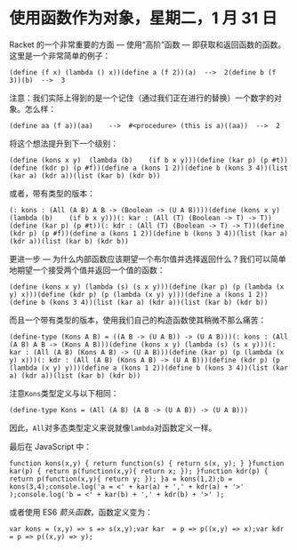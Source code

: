 # 使用函数作为对象，星期二，1 月 31 日

Racket 的一个非常重要的方面 — 使用“高阶”函数 — 即获取和返回函数的函数。这里是一个非常简单的例子：

```
(define (f x) (lambda () x))(define a (f 2))(a)  -->  2(define b (f 3))(b)  -->  3
```

注意：我们实际上得到的是一个记住（通过我们正在进行的替换）一个数字的对象。怎么样：

```
(define aa (f a))(aa)    -->  #<procedure> (this is a)((aa))  -->  2
```

将这个想法提升到下一个级别：

```
(define (kons x y)  (lambda (b)    (if b x y)))(define (kar p) (p #t))(define (kdr p) (p #f))(define a (kons 1 2))(define b (kons 3 4))(list (kar a) (kdr a))(list (kar b) (kdr b))
```

或者，带有类型的版本：

```
(: kons : (All (A B) A B -> (Boolean -> (U A B))))(define (kons x y)  (lambda (b)    (if b x y)))(: kar : (All (T) (Boolean -> T) -> T))(define (kar p) (p #t))(: kdr : (All (T) (Boolean -> T) -> T))(define (kdr p) (p #f))(define a (kons 1 2))(define b (kons 3 4))(list (kar a) (kdr a))(list (kar b) (kdr b))
```

更进一步 — 为什么内部函数应该期望一个布尔值并选择返回什么？我们可以简单地期望一个接受两个值并返回一个值的函数：

```
(define (kons x y) (lambda (s) (s x y)))(define (kar p) (p (lambda (x y) x)))(define (kdr p) (p (lambda (x y) y)))(define a (kons 1 2))(define b (kons 3 4))(list (kar a) (kdr a))(list (kar b) (kdr b))
```

而且一个带有类型的版本，使用我们自己的构造函数使其稍微不那么痛苦：

```
(define-type (Kons A B) = ((A B -> (U A B)) -> (U A B)))(: kons : (All (A B) A B -> (Kons A B)))(define (kons x y) (lambda (s) (s x y)))(: kar : (All (A B) (Kons A B) -> (U A B)))(define (kar p) (p (lambda (x y) x)))(: kdr : (All (A B) (Kons A B) -> (U A B)))(define (kdr p) (p (lambda (x y) y)))(define a (kons 1 2))(define b (kons 3 4))(list (kar a) (kdr a))(list (kar b) (kdr b))
```

注意`Kons`类型定义与以下相同：

```
(define-type Kons = (All (A B) (A B -> (U A B)) -> (U A B)))
```

因此，`All`对多态类型定义来说就像`lambda`对函数定义一样。

最后在 JavaScript 中：

```
function kons(x,y) { return function(s) { return s(x, y); } }function kar(p) { return p(function(x,y){ return x; }); }function kdr(p) { return p(function(x,y){ return y; }); }a = kons(1,2);b = kons(3,4);console.log('a = <' + kar(a) + ',' + kdr(a) + '>' );console.log('b = <' + kar(b) + ',' + kdr(b) + '>' );
```

或者使用 ES6 *箭头函数*，函数定义变为：

```
var kons = (x,y) => s => s(x,y);var kar  = p => p((x,y) => x);var kdr  = p => p((x,y) => y);
```
